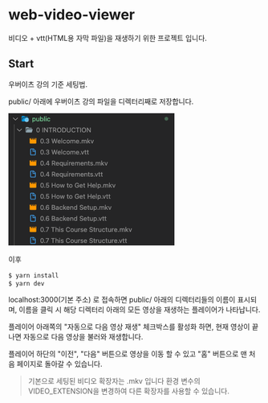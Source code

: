 # web-video-viewer

비디오 + vtt(HTML용 자막 파일)을 재생하기 위한 프로젝트 입니다.

## Start

우버이츠 강의 기준 세팅법.

public/ 아래에 우버이츠 강의 파일을 디렉터리째로 저장합니다.

![디렉터리 이미지](./USAGE_DIRECTORY_STRUCTURE.png)

이후

```
$ yarn install
$ yarn dev
```

localhost:3000(기본 주소) 로 접속하면 public/ 아래의 디렉터리들의 이름이 표시되며, 이름을 클릭 시 해당 디렉터리 아래의 모든 영상을 재생하는 플레이어가 나타납니다.

플레이어 아래쪽의 "자동으로 다음 영상 재생" 체크박스를 활성화 하면, 현재 영상이 끝나면 자동으로 다음 영상을 불러와 재생합니다.

플레이어 하단의 "이전", "다음" 버튼으로 영상을 이동 할 수 있고
"홈" 버튼으로 맨 처음 페이지로 돌아갈 수 있습니다.

> 기본으로 세팅된 비디오 확장자는 .mkv 입니다
> 환경 변수의 VIDEO_EXTENSION을 변경하여 다른 확장자를 사용할 수 있습니다.
